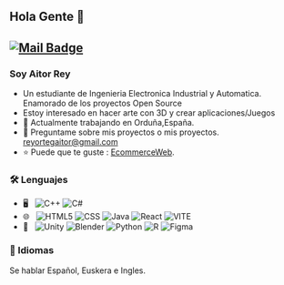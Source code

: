 

<!---
aitordsgn/aitordsgn is a ✨ special ✨ repository because its `README.md` (this file) appears on your GitHub profile.
You can click the Preview link to take a look at your changes.
--->
## Hola Gente 👋
[![Mail Badge](https://img.shields.io/badge/-reyortegaitor@gmail.com-c14438?style=flat&logo=Gmail&logoColor=white&link=mailto:aitordsgn@gmail.com)](mailto:joeysiwei@gmail.com)
---
### Soy Aitor Rey
- Un estudiante de Ingenieria Electronica Industrial y Automatica. Enamorado de los proyectos Open Source
- Estoy interesado en hacer arte con 3D y crear aplicaciones/Juegos
- 🌱 Actualmente trabajando en Orduña,España.
- 💬 Preguntame sobre mis proyectos o mis proyectos. [reyortegaitor@gmail.com](mailto:aitordsgn@gmail.com)
- ⭐ Puede que te guste : [EcommerceWeb](https://aitordsgn.github.io/EcommerceWeb/).

### 🛠 Lenguajes
- 🖥️ &#160; ![[C++](https://img.shields.io/badge/-C++-333333?style=flat&logo=c)](https://img.shields.io/badge/C%2B%2B-00599C?style=for-the-badge&logo=c%2B%2B&logoColor=white)
![C#](https://img.shields.io/badge/C%23-239120?style=for-the-badge&logo=c-sharp&logoColor=white)
- 🌐 &#160; ![[HTML5](https://img.shields.io/badge/-HTML5-333333?style=flat&logo=HTML5)](https://img.shields.io/badge/HTML5-E34F26?style=for-the-badge&logo=html5&logoColor=white)
![CSS](https://img.shields.io/badge/CSS3-1572B6?style=for-the-badge&logo=css3&logoColor=white)
![Java](https://img.shields.io/badge/JavaScript-323330?style=for-the-badge&logo=javascript&logoColor=F7DF1E)
![React](https://img.shields.io/badge/React-20232A?style=for-the-badge&logo=react&logoColor=61DAFB)
![VITE](https://img.shields.io/badge/Vite-B73BFE?style=for-the-badge&logo=vite&logoColor=FFD62E)
- 🔧 &#160;
![[Unity](https://img.shields.io/badge/-Unity-333333?style=flat&logo=unity)](https://img.shields.io/badge/Unity-100000?style=for-the-badge&logo=unity&logoColor=white)
![[Blender](https://img.shields.io/badge/-blender-333333?style=flat&logo=blender)](https://img.shields.io/badge/blender-%23F5792A.svg?style=for-the-badge&logo=blender&logoColor=white)
![[Python](https://img.shields.io/badge/Python-FFD43B?style=for-the-badge&logo=python&logoColor=blue)](https://img.shields.io/badge/Python-FFD43B?style=for-the-badge&logo=python&logoColor=blue)
![[R](https://img.shields.io/badge/-R-333333?style=flat&logo=R)](https://img.shields.io/badge/R-276DC3?style=for-the-badge&logo=r&logoColor=white)
![Figma](	https://img.shields.io/badge/Figma-F24E1E?style=for-the-badge&logo=figma&logoColor=white)


### 💬 Idiomas
Se hablar Español, Euskera e Ingles.
